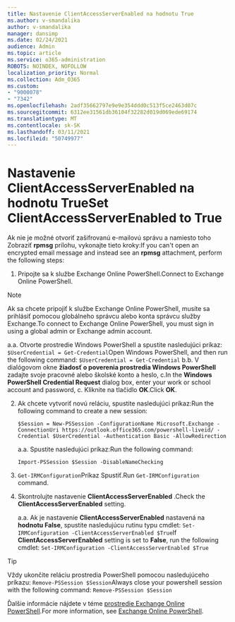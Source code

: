 ```yaml
---
title: Nastavenie ClientAccessServerEnabled na hodnotu True
ms.author: v-smandalika
author: v-smandalika
manager: dansimp
ms.date: 02/24/2021
audience: Admin
ms.topic: article
ms.service: o365-administration
ROBOTS: NOINDEX, NOFOLLOW
localization_priority: Normal
ms.collection: Adm_O365
ms.custom:
- "9000078"
- "7342"
ms.openlocfilehash: 2adf35662797e9e9e354ddd0c513f5ce2463d07c
ms.sourcegitcommit: 6312ee31561db36104f32282d019d069ede69174
ms.translationtype: MT
ms.contentlocale: sk-SK
ms.lasthandoff: 03/11/2021
ms.locfileid: "50749977"
---
```

# <a name="set-clientaccessserverenabled-to-true"></a><span data-ttu-id="99282-102">Nastavenie ClientAccessServerEnabled na hodnotu True</span><span class="sxs-lookup"><span data-stu-id="99282-102">Set ClientAccessServerEnabled to True</span></span>

<span data-ttu-id="99282-103">Ak nie je možné otvoriť zašifrovanú e-mailovú správu a namiesto toho Zobraziť **rpmsg** prílohu, vykonajte tieto kroky:</span><span class="sxs-lookup"><span data-stu-id="99282-103">If you can't open an encrypted email message and instead see an **rpmsg** attachment, perform the following steps:</span></span>

1. <span data-ttu-id="99282-104">Pripojte sa k službe Exchange Online PowerShell.</span><span class="sxs-lookup"><span data-stu-id="99282-104">Connect to Exchange Online PowerShell.</span></span>

> [!NOTE]
> <span data-ttu-id="99282-105">Ak sa chcete pripojiť k službe Exchange Online PowerShell, musíte sa prihlásiť pomocou globálneho správcu alebo konta správcu služby Exchange.</span><span class="sxs-lookup"><span data-stu-id="99282-105">To connect to Exchange Online PowerShell, you must sign in using a global admin or Exchange admin account.</span></span>

   <span data-ttu-id="99282-106">a.</span><span class="sxs-lookup"><span data-stu-id="99282-106">a.</span></span> <span data-ttu-id="99282-107">Otvorte prostredie Windows PowerShell a spustite nasledujúci príkaz: `$UserCredential = Get-Credential`</span><span class="sxs-lookup"><span data-stu-id="99282-107">Open Windows PowerShell, and then run the following command: `$UserCredential = Get-Credential`</span></span>
<span data-ttu-id="99282-108">b.</span><span class="sxs-lookup"><span data-stu-id="99282-108">b.</span></span> <span data-ttu-id="99282-109">V dialógovom okne **žiadosť o poverenia prostredia Windows PowerShell** zadajte svoje pracovné alebo školské konto a heslo, c.</span><span class="sxs-lookup"><span data-stu-id="99282-109">In the **Windows PowerShell Credential Request** dialog box, enter your work or school account and password, c.</span></span> <span data-ttu-id="99282-110">Kliknite na tlačidlo **OK**.</span><span class="sxs-lookup"><span data-stu-id="99282-110">Click **OK**.</span></span> 

2. <span data-ttu-id="99282-111">Ak chcete vytvoriť novú reláciu, spustite nasledujúci príkaz:</span><span class="sxs-lookup"><span data-stu-id="99282-111">Run the following command to create a new session:</span></span>

    `$Session = New-PSSession -ConfigurationName Microsoft.Exchange -ConnectionUri https://outlook.office365.com/powershell-liveid/ -Credential $UserCredential -Authentication Basic -AllowRedirection`

    <span data-ttu-id="99282-112">a.</span><span class="sxs-lookup"><span data-stu-id="99282-112">a.</span></span> <span data-ttu-id="99282-113">Spustite nasledujúci príkaz:</span><span class="sxs-lookup"><span data-stu-id="99282-113">Run the following command:</span></span>
    
    `Import-PSSession $Session -DisableNameChecking`

3. <span data-ttu-id="99282-114">`Get-IRMConfiguration`Príkaz Spustiť.</span><span class="sxs-lookup"><span data-stu-id="99282-114">Run `Get-IRMConfiguration` command.</span></span>

4. <span data-ttu-id="99282-115">Skontrolujte nastavenie **ClientAccessServerEnabled** .</span><span class="sxs-lookup"><span data-stu-id="99282-115">Check the **ClientAccessServerEnabled** setting.</span></span> 

    <span data-ttu-id="99282-116">a.</span><span class="sxs-lookup"><span data-stu-id="99282-116">a.</span></span> <span data-ttu-id="99282-117">Ak je nastavenie **ClientAccessServerEnabled** nastavená na **hodnotu False**, spustite nasledujúcu rutinu typu cmdlet: `Set-IRMConfiguration -ClientAccessServerEnabled $True`</span><span class="sxs-lookup"><span data-stu-id="99282-117">If **ClientAccessServerEnabled** setting is set to **False**, run the following cmdlet: `Set-IRMConfiguration -ClientAccessServerEnabled $True`</span></span>

> [!TIP]
> <span data-ttu-id="99282-118">Vždy ukončite reláciu prostredia PowerShell pomocou nasledujúceho príkazu: `Remove-PSSession $Session`</span><span class="sxs-lookup"><span data-stu-id="99282-118">Always close your powershell session with the following command: `Remove-PSSession $Session`</span></span>

<span data-ttu-id="99282-119">Ďalšie informácie nájdete v téme [prostredie Exchange Online PowerShell](https://docs.microsoft.com/powershell/exchange/connect-to-exchange-online-powershell).</span><span class="sxs-lookup"><span data-stu-id="99282-119">For more information, see [Exchange Online PowerShell](https://docs.microsoft.com/powershell/exchange/connect-to-exchange-online-powershell).</span></span>

